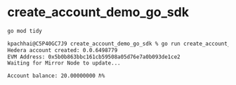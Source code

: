 # create_account_demo_go_sdk

```bash
go mod tidy
```

```bash
kpachhai@C5P40GC7J9 create_account_demo_go_sdk % go run create_account_demo.go
Hedera account created: 0.0.6498779
EVM Address: 0x5b0b863bbc161cb59508a05d76e7a0b093de1ce2
Waiting for Mirror Node to update...

Account balance: 20.00000000 ℏ%
```
